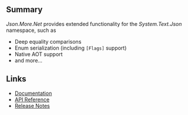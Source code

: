 ## Summary

_Json.More.Net_ provides extended functionality for the _System.Text.Json_ namespace, such as

- Deep equality comparisons
- Enum serialization (including `[Flags]` support)
- Native AOT support
- and more...

## Links

- [Documentation](https://docs.json-everything.net/more/json-more/)
- [API Reference](https://docs.json-everything.net/api/Json.More/JsonNodeExtensions/)
- [Release Notes](https://docs.json-everything.net/rn-json-more/)

